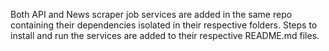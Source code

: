 Both API and News scraper job services are added in the same repo containing their dependencies isolated in their respective folders.
Steps to install and run the services are added to their respective README.md files.
